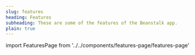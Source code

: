 ```yaml
---
slug: features
heading: Features
subheading: These are some of the features of the Beanstalk app.
plain: true
---
```

import FeaturesPage from '../../components/features-page/features-page'

<FeaturesPage/>